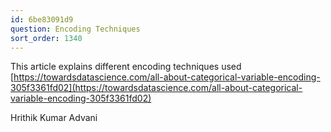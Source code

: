 ```yaml
---
id: 6be83091d9
question: Encoding Techniques
sort_order: 1340
---
```


This article explains different encoding techniques used [https://towardsdatascience.com/all-about-categorical-variable-encoding-305f3361fd02](https://towardsdatascience.com/all-about-categorical-variable-encoding-305f3361fd02)

Hrithik Kumar Advani


